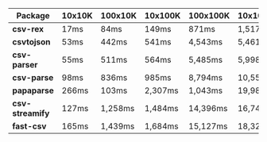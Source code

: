 | Package | 10x10K | 100x10K | 10x100K | 100x100K | 10x1000K 
|---------|---|---|---|---|---
| **csv-rex** | 17ms | 84ms | 149ms | 871ms | 1,517ms 
| **csvtojson** | 53ms | 442ms | 541ms | 4,543ms | 5,461ms 
| **csv-parser** | 55ms | 511ms | 564ms | 5,485ms | 5,998ms 
| **csv-parse** | 98ms | 836ms | 985ms | 8,794ms | 10,558ms 
| **papaparse** | 266ms | 103ms | 2,307ms | 1,043ms | 19,986ms 
| **csv-streamify** | 127ms | 1,258ms | 1,484ms | 14,396ms | 16,749ms 
| **fast-csv** | 165ms | 1,439ms | 1,684ms | 15,127ms | 18,325ms 
